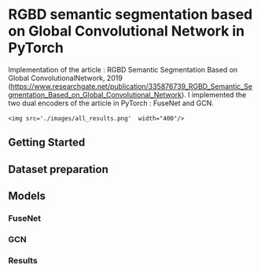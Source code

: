 # RGBD semantic segmentation based on Global Convolutional Network in PyTorch


Implementation of the article : RGBD Semantic Segmentation Based on Global ConvolutionalNetwork, 2019 (https://www.researchgate.net/publication/335876739_RGBD_Semantic_Segmentation_Based_on_Global_Convolutional_Network).
I implemented the two dual encoders of the article in PyTorch : FuseNet and GCN.

<p align="center">


    <img src='./images/all_results.png'  width="400"/>

</p>
















## Getting Started



## Dataset preparation






## Models



### FuseNet


### GCN



### Results
